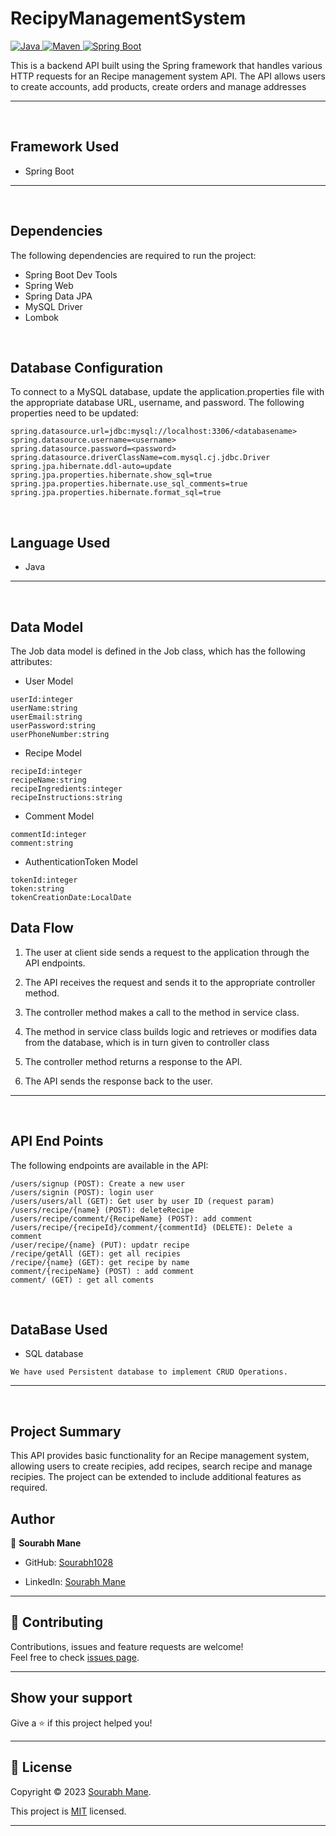 # RecipyManagementSystem

<a href="Java url">
    <img alt="Java" src="https://img.shields.io/badge/Java->=8-darkblue.svg" />
</a>
<a href="Maven url" >
    <img alt="Maven" src="https://img.shields.io/badge/maven-3.0.5-brightgreen.svg" />
</a>
<a href="Spring Boot url" >
    <img alt="Spring Boot" src="https://img.shields.io/badge/Spring Boot-3.0.6-brightgreen.svg" />
</a>
</p>
This is a backend API built using the Spring framework that handles various HTTP requests for an Recipe management system API. The API allows users to create accounts, add products, create orders and manage addresses

---
<br>

## Framework Used
* Spring Boot

---
<br>

## Dependencies
The following dependencies are required to run the project:

* Spring Boot Dev Tools
* Spring Web
* Spring Data JPA
* MySQL Driver
* Lombok

<br>

## Database Configuration
To connect to a MySQL database, update the application.properties file with the appropriate database URL, username, and password. The following properties need to be updated:
```
spring.datasource.url=jdbc:mysql://localhost:3306/<databasename>
spring.datasource.username=<username>
spring.datasource.password=<password>
spring.datasource.driverClassName=com.mysql.cj.jdbc.Driver
spring.jpa.hibernate.ddl-auto=update
spring.jpa.properties.hibernate.show_sql=true
spring.jpa.properties.hibernate.use_sql_comments=true
spring.jpa.properties.hibernate.format_sql=true

```
<br>

## Language Used
* Java

---
<br>

## Data Model

The Job data model is defined in the Job class, which has the following attributes:
<br>

* User Model
```
userId:integer
userName:string
userEmail:string
userPassword:string
userPhoneNumber:string
```

* Recipe Model
```
recipeId:integer 
recipeName:string
recipeIngredients:integer
recipeInstructions:string
```
* Comment Model
```
commentId:integer    
comment:string
```
* AuthenticationToken Model
```
tokenId:integer
token:string
tokenCreationDate:LocalDate
```

## Data Flow

1. The user at client side sends a request to the application through the API endpoints.
2. The API receives the request and sends it to the appropriate controller method.
3. The controller method makes a call to the method in service class.

4. The method in service class builds logic and retrieves or modifies data from the database, which is in turn given to controller class
5. The controller method returns a response to the API.
6. The API sends the response back to the user.

---

<br>


## API End Points 

The following endpoints are available in the API:

```
/users/signup (POST): Create a new user
/users/signin (POST): login user
/users/users/all (GET): Get user by user ID (request param)
/users/recipe/{name} (POST): deleteRecipe
/users/recipe/comment/{RecipeName} (POST): add comment
/users/recipe/{recipeId}/comment/{commentId} (DELETE): Delete a comment
/user/recipe/{name} (PUT): updatr recipe
/recipe/getAll (GET): get all recipies
/recipe/{name} (GET): get recipe by name
comment/{recipeName} (POST) : add comment
comment/ (GET) : get all coments
```
<br>

## DataBase Used
* SQL database
```
We have used Persistent database to implement CRUD Operations.
```
---
<br>

## Project Summary

This API provides basic functionality for an Recipe management system, allowing users to create recipies, add recipes, search recipe and manage recipies. 
The project can be extended to include additional features as required.


## Author

👤 **Sourabh Mane**

* GitHub: [Sourabh1028](https://github.com/Sourabh1028)

* LinkedIn: [Sourabh Mane](https://www.linkedin.com/in/sourabh-mane-b0a79021a/)
    
---

## 🤝 Contributing

Contributions, issues and feature requests are welcome!<br />Feel free to check [issues page]("url").
    
---
    
## Show your support

Give a ⭐️ if this project helped you!
    
---
    
## 📝 License

Copyright © 2023 [Sourabh Mane](https://github.com/Sourabh1028).<br />

This project is [MIT]("url") licensed.
    
---
